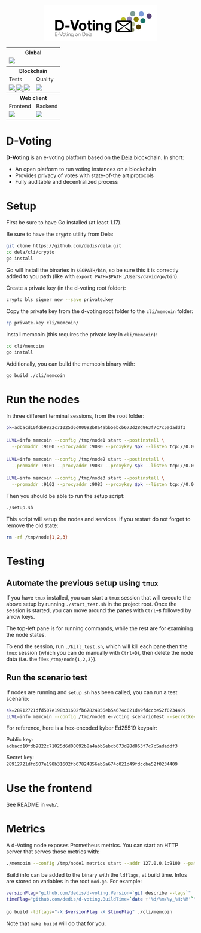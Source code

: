 <div align="center">

<img width="300px" src="docs/assets/logo-white-bg.png"/>

<table class="tg">
<tbody>
  <tr>
    <th class="tg-amwm" colspan="2">Global</th>
  </tr>
  <tr>
    <td class="tg-baqh" colspan="2">
        <a href="https://sonarcloud.io/summary/new_code?id=dedis_d-voting">
            <img src="https://sonarcloud.io/api/project_badges/measure?project=dedis_d-voting&metric=alert_status">
        </a>
    </td>
  </tr>
  <tr>
    <th class="tg-amwm" colspan="2">Blockchain</th>
  </tr>
  <tr>
    <td class="tg-baqh">Tests</td>
    <td class="tg-baqh">Quality</td>
  </tr>
  <tr>
    <td class="tg-baqh">
        <a href="https://github.com/dedis/d-voting/actions/workflows/go_test.yml">
            <img src="https://github.com/dedis/d-voting/actions/workflows/go_test.yml/badge.svg">
        </a>
        <a href="https://github.com/dedis/d-voting/actions/workflows/go_integration_tests.yml">
            <img src="https://github.com/dedis/d-voting/actions/workflows/go_integration_tests.yml/badge.svg">
        </a>
        <a href="https://github.com/dedis/d-voting/actions/workflows/go_memcoin_test.yml">
            <img src="https://github.com/dedis/d-voting/actions/workflows/go_memcoin_test.yml/badge.svg">
        </a>
    </td>
    <td class="tg-baqh">
        <a href="https://coveralls.io/github/dedis/d-voting?branch=main">
            <img src="https://coveralls.io/repos/github/dedis/d-voting/badge.svg?branch=main">
        </a>
    </td>
  </tr>
  <tr>
    <th class="tg-amwm" colspan="2">Web client</th>
  </tr>
  <tr>
    <td class="tg-baqh">Frontend</td>
    <td class="tg-baqh">Backend</td>
  </tr>
  <tr>
    <td class="tg-baqh">
        <a href="https://github.com/dedis/d-voting/actions/workflows/web_frontend_lint.yml">
            <img src="https://github.com/dedis/d-voting/actions/workflows/web_frontend_lint.yml/badge.svg">
        </a>
    </td>
    <td class="tg-baqh">
        <a href="https://github.com/dedis/d-voting/actions/workflows/web_backend_lint.yml">
            <img src="https://github.com/dedis/d-voting/actions/workflows/web_backend_lint.yml/badge.svg">
        </a>
    </td>
  </tr>
</tbody>
</table>

</div>

# D-Voting

**D-Voting** is an e-voting platform based on the
[Dela](https://github.com/dedis/dela) blockchain. In short:

- An open platform to run voting instances on a blockchain
- Provides privacy of votes with state-of-the art protocols
- Fully auditable and decentralized process

# Setup

First be sure to have Go installed (at least 1.17).

Be sure to have the `crypto` utility from Dela:

```sh
git clone https://github.com/dedis/dela.git
cd dela/cli/crypto
go install
```

Go will install the binaries in `$GOPATH/bin`, so be sure this it is correctly
added to you path (like with `export PATH=$PATH:/Users/david/go/bin`).

Create a private key (in the d-voting root folder):

```sh
crypto bls signer new --save private.key
```

Copy the private key from the d-voting root folder to the `cli/memcoin` folder:

```sh
cp private.key cli/memcoin/
```

Install memcoin (this requires the private key in `cli/memcoin`):

```sh
cd cli/memcoin
go install
```

Additionally, you can build the memcoin binary with:

```sh
go build ./cli/memcoin
```

# Run the nodes

In three different terminal sessions, from the root folder:

```sh
pk=adbacd10fdb9822c71025d6d00092b8a4abb5ebcb673d28d863f7c7c5adaddf3

LLVL=info memcoin --config /tmp/node1 start --postinstall \
  --promaddr :9100 --proxyaddr :9080 --proxykey $pk --listen tcp://0.0.0.0:2001 --public //localhost:2001

LLVL=info memcoin --config /tmp/node2 start --postinstall \
  --promaddr :9101 --proxyaddr :9082 --proxykey $pk --listen tcp://0.0.0.0:2002 --public //localhost:2002

LLVL=info memcoin --config /tmp/node3 start --postinstall \
  --promaddr :9102 --proxyaddr :9083 --proxykey $pk --listen tcp://0.0.0.0:2003 --public //localhost:2003
```

Then you should be able to run the setup script:

```sh
./setup.sh
```

This script will setup the nodes and services. If you restart do not forget to
remove the old state:

```sh
rm -rf /tmp/node{1,2,3}
```

# Testing

## Automate the previous setup using `tmux`

If you have `tmux` installed, you can start a `tmux` session that will
execute the above setup by running `./start_test.sh` in the project root.
Once the session is started, you can move around the panes with
`Ctrl+B` followed by arrow keys.

The top-left pane is for running commands, while the rest are for examining the node states.

To end the session, run `./kill_test.sh`,
which will kill each pane then the `tmux` session (which you can do manually with `Ctrl+D`),
then delete the node data (i.e. the files `/tmp/node{1,2,3}`).

## Run the scenario test

If nodes are running and `setup.sh` has been called, you can run a test
scenario:

```sh
sk=28912721dfd507e198b31602fb67824856eb5a674c021d49fdccbe52f0234409
LLVL=info memcoin --config /tmp/node1 e-voting scenarioTest --secretkey $sk
```

For reference, here is a hex-encoded kyber Ed25519 keypair:

Public key: `adbacd10fdb9822c71025d6d00092b8a4abb5ebcb673d28d863f7c7c5adaddf3`

Secret key: `28912721dfd507e198b31602fb67824856eb5a674c021d49fdccbe52f0234409`

# Use the frontend

See README in `web/`.

# Metrics

A d-Voting node exposes Prometheus metrics. You can start an HTTP server that
serves those metrics with:

```sh
./memcoin --config /tmp/node1 metrics start --addr 127.0.0.1:9100 --path /metrics
```

Build info can be added to the binary with the `ldflags`, at build time. Infos
are stored on variables in the root `mod.go`. For example:

```sh
versionFlag="github.com/dedis/d-voting.Version=`git describe --tags`"
timeFlag="github.com/dedis/d-voting.BuildTime=`date +'%d/%m/%y_%H:%M'`"

go build -ldflags="-X $versionFlag -X $timeFlag" ./cli/memcoin
```

Note that `make build` will do that for you.